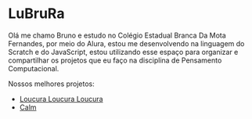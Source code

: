 # LuBruRa

Olá me chamo Bruno e estudo no Colégio Estadual Branca Da Mota Fernandes, por meio do Alura, estou me desenvolvendo na linguagem do Scratch e do JavaScript, estou utilizando esse espaço para organizar e compartilhar os projetos que eu faço na disciplina de Pensamento Computacional.

Nossos melhores projetos:
- [Loucura Loucura Loucura](https://editor.p5js.org/bruno.fujikawa/full/AJHFQSt6R)
- [Calm](https://editor.p5js.org/bruno.fujikawa/full/ELVR11xy1)

